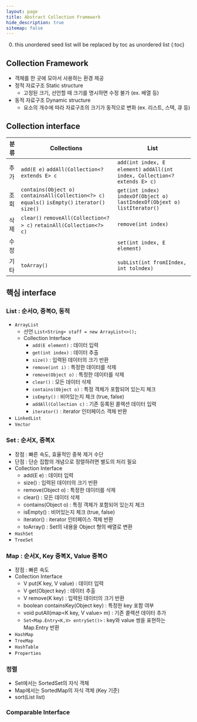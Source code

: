 ```yaml
---
layout: page
title: Abstract Collection Framework
hide_description: true
sitemap: false
---
```

0. this unordered seed list will be replaced by toc as unordered list
{:toc}

## Collection Framework
- 객체를 한 곳에 모아서 사용하는 환경 제공
- 정적 자료구조 Static structure
    - 고정된 크기, 선언할 때 크기를 명시하면 수정 불가 (ex. 배열 등)
- 동적 자료구조 Dynamic structure
    - 요소의 개수에 따라 자료구조의 크기가 동적으로 변화 (ex. 리스트, 스택, 큐 등)

## Collection interface

| 분류 | Collections | List |
| --- | --- | --- |
| 추가 | `add(E e)` `addAll(Collection<? extends E> c` | `add(int index, E element)` `addAll(int index, Collection<? extends E> c)` 
| 조회 | `contains(Object o)` `containsAll(Collection<?> c)` `equals()` `isEmpty()` `iterator()` `size()` | `get(int index)` `indexOf(Object o)` `lastIndexOf(Objext o)` `listIterator()` |
| 삭제 | `clear()` `removeAll(Collection<?> c)` `retainAll(Collection<?> c)` | `remove(int index)` |
| 수정 |  | `set(int index, E element)` |
| 기타 | `toArray()` | `subList(int fromIIndex, int tolndex)` |

## 핵심 interface
### List : 순서O, 중복O, 동적
- `ArrayList`
    - 선언 `List<String> staff = new ArrayList<>();`
    - Collection Interface
        - `add(E element)` : 데이터 입력
        - `get(int index)` : 데이터 추출
        - `size()` : 입력된 데이터의 크기 반환
        - `remove(int i)` : 특정한 데이터를 삭제
        - `remove(Object o)` : 특정한 데이터를 삭제
        - `clear()` : 모든 데이터 삭제
        - `contains(Object o)` : 특정 객체가 포함되어 있는지 체크
        - `isEmpty()` : 비어있는지 체크 (true, false)
        - `addAll(Collection c)` : 기존 등록된 콜렉션 데이터 입력
        - `iterator()` : iterator 인터페이스 객체 반환
- `LinkedList`
- `Vector`

### Set : 순서X, 중복X
- 장점 : 빠른 속도, 효율적인 중복 제거 수단
- 단점 : 단순 집합의 개념으로 정렬하려면 별도의 처리 필요
- Collection Interface
    - add(E e) : 데이터 입력
    - size() : 입력된 데이터의 크기 반환
    - remove(Object o) : 특정한 데이터를 삭제
    - clear() : 모든 데이터 삭제
    - contains(Object o) : 특정 객체가 포함되어 있는지 체크
    - isEmpty() : 비어있는지 체크 (true, false)
    - iterator() : iterator 인터페이스 객체 반환
    - toArray() : Set의 내용을 Object 형의 배열로 변환
- `HashSet`
- `TreeSet`

### Map : 순서X, Key 중복X, Value 중복O
- 장점 : 빠른 속도
- Collection Interface
    - V put(K key, V value) : 데이터 입력
    - V get(Object key) : 데이터 추출
    - V remove(K key) : 입력된 데이터의 크기 반환
    - boolean containsKey(Object key) : 특정한 key 포함 여부
    - void putAll(map<K key, V value> m) : 기존 콜렉션 데이터 추가
    - `Set<Map.Entry<K,V> entrySet()>` : key와 value 쌍을 표현하는 Map.Entry 반환
- `HashMap`
- `TreeMap`
- `HashTable`
- `Properties`

### 정렬

- Set에서는 SortedSet의 자식 객체
- Map에서는 SortedMap의 자식 객체 (Key 기준)
- sort(List<T> list)

### Comparable Interface
